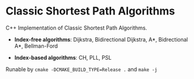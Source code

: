 # Classic Shortest Path Algorithms

C++ Implementation of Classic Shortest Path Algorithms.

* **Index-free algorithms**: Dijkstra, Bidirectional Dijkstra, A\*, Bidrectional A\*, Bellman-Ford

* **Index-based algorithms**: CH, PLL, PSL

Runable by `cmake -DCMAKE_BUILD_TYPE=Release .` and `make -j`